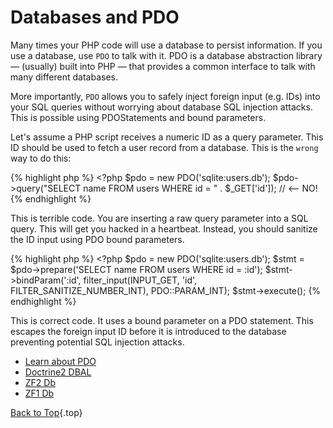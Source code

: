 # Databases and PDO

Many times your PHP code will use a database to persist information. If you use a database, use `PDO` to talk with it. PDO is a database abstraction library &mdash; (usually) built into PHP &mdash; that provides a common interface to talk with many different databases.

More importantly, `PDO` allows you to safely inject foreign input (e.g. IDs) into your SQL queries without worrying about database SQL injection attacks. This is possible using PDOStatements and bound parameters.

Let's assume a PHP script receives a numeric ID as a query parameter. This ID should be used to fetch a user record from a database. This is the `wrong` way to do this:

{% highlight php %}
    <?php
    $pdo = new PDO('sqlite:users.db');
    $pdo->query("SELECT name FROM users WHERE id = " . $_GET['id']); // <-- NO!
{% endhighlight %}

This is terrible code. You are inserting a raw query parameter into a SQL query. This will get you hacked in a heartbeat. Instead, you should sanitize the ID input using PDO bound parameters.

{% highlight php %}
    <?php
    $pdo = new PDO('sqlite:users.db');
    $stmt = $pdo->prepare('SELECT name FROM users WHERE id = :id');
    $stmt->bindParam(':id', filter_input(INPUT_GET, 'id', FILTER_SANITIZE_NUMBER_INT), PDO::PARAM_INT);
    $stmt->execute();
{% endhighlight %}

This is correct code. It uses a bound parameter on a PDO statement. This escapes the foreign input ID before it is introduced to the database preventing potential SQL injection attacks.

* [Learn about PDO][1]
* [Doctrine2 DBAL][2]
* [ZF2 Db][4]
* [ZF1 Db][3]

[Back to Top](#top){.top}

[1]: http://www.php.net/manual/en/book.pdo.php
[2]: http://www.doctrine-project.org/projects/dbal.html
[3]: http://framework.zend.com/manual/en/zend.db.html
[4]: http://packages.zendframework.com/docs/latest/manual/en/zend.db.html
